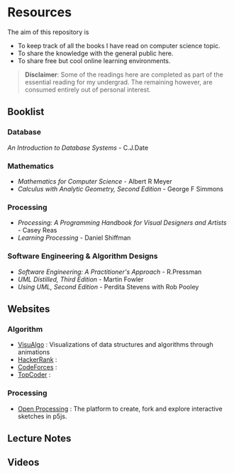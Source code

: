 # Resources
The aim of this repository is 
 - To keep track of all the books I have read on computer science topic.  
 - To share the knowledge with the general public here.
 - To share free but cool online learning environments.
 
 >**Disclaimer**: Some of the readings here are completed as part of the essential reading for my undergrad. The remaining however, are consumed entirely out of personal interest.
 
 ## Booklist
 ### Database
 *An Introduction to Database Systems* - C.J.Date
 
 ### Mathematics
 - *Mathematics for Computer Science* - Albert R Meyer
 - *Calculus with Analytic Geometry, Second Edition* - George F Simmons
 
 ### Processing
 - *Processing: A Programming Handbook for Visual Designers and Artists* - Casey Reas
 - *Learning Processing* - Daniel Shiffman
 
 ### Software Engineering & Algorithm Designs
 - *Software Engineering: A Practitioner's Approach* - R.Pressman
 - *UML Distilled, Third Edition* - Martin Fowler
 - *Using UML, Second Edition* - Perdita Stevens with Rob Pooley
 
 ## Websites
 ### Algorithm
 - [VisuAlgo](https://visualgo.net/en) : Visualizations of data structures and algorithms through animations
 - [HackerRank](https://www.hackerrank.com) : 
 - [CodeForces](http://codeforces.com) :
 - [TopCoder](https://www.topcoder.com) :
 
 ### Processing
 - [Open Processing](https://www.openprocessing.org/) : The platform to create, fork and explore interactive sketches in p5js.
 
 ## Lecture Notes
 
 ## Videos
